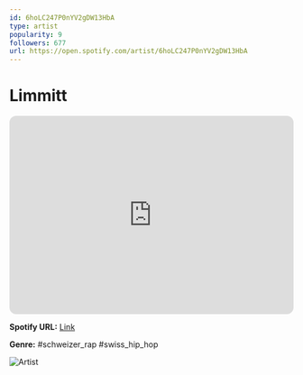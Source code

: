```yaml
---
id: 6hoLC247P0nYV2gDW13HbA
type: artist
popularity: 9
followers: 677
url: https://open.spotify.com/artist/6hoLC247P0nYV2gDW13HbA
---
```

# Limmitt

<iframe style="border-radius:12px" src="https://open.spotify.com/embed/artist/6hoLC247P0nYV2gDW13HbA" width="100%" height="352" frameBorder="0" allowfullscreen="" allow="autoplay; clipboard-write; encrypted-media; fullscreen; picture-in-picture" loading="lazy"></iframe>

**Spotify URL:** [Link](https://open.spotify.com/artist/6hoLC247P0nYV2gDW13HbA)

**Genre:**  #schweizer_rap #swiss_hip_hop

![Artist](https://i.scdn.co/image/ab6761610000e5eb804c042fe59effe614356b20)
